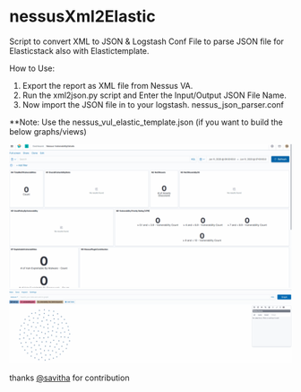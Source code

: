 # nessusXml2Elastic

Script to convert XML to JSON &amp; Logstash Conf File to parse JSON file for Elasticstack also with Elastictemplate.

How to Use:

1. Export the report as XML file from Nessus VA.
2. Run the xml2json.py script and Enter the Input/Output JSON File Name.
3. Now import the JSON file in to your logstash. nessus_json_parser.conf

**Note: Use the nessus_vul_elastic_template.json (if you want to build the below graphs/views)

![](https://github.com/TejaRamachandran/nessusXml2Elastic/blob/master/_others/Nessus_View_1.gif)
![](https://github.com/TejaRamachandran/nessusXml2Elastic/blob/master/_others/graph.gif)

thanks [@savitha](https://github.com/CGSavitha) for contribution
